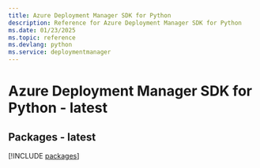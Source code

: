 ```yaml
---
title: Azure Deployment Manager SDK for Python
description: Reference for Azure Deployment Manager SDK for Python
ms.date: 01/23/2025
ms.topic: reference
ms.devlang: python
ms.service: deploymentmanager
---
```

# Azure Deployment Manager SDK for Python - latest
## Packages - latest
[!INCLUDE [packages](deployment-manager-index.md)]